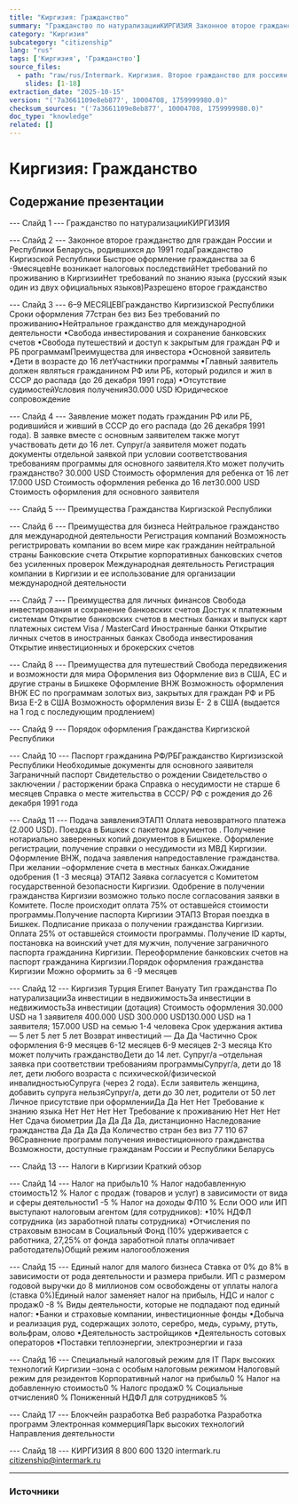 ```yaml
---
title: "Киргизия: Гражданство"
summary: "Гражданство по натурализацииКИРГИЗИЯ Законное второе гражданство для граждан России и Республики Беларусь, родившихся до 1991 годаГражданство"
category: "Киргизия"
subcategory: "citizenship"
lang: "rus"
tags: ['Киргизия', 'Гражданство']
source_files:
  - path: "raw/rus/Intermark. Киргизия. Второе гражданство для россиян RUS.pdf"
    slides: [1-18]
extraction_date: "2025-10-15"
version: "('7a3661109e8eb877', 10004708, 1759999980.0)"
checksum_sources: "('7a3661109e8eb877', 10004708, 1759999980.0)"
doc_type: "knowledge"
related: []
---
```


# Киргизия: Гражданство

## Содержание презентации

--- Слайд 1 ---
Гражданство по натурализацииКИРГИЗИЯ

--- Слайд 2 ---
Законное второе гражданство для граждан России 
и Республики Беларусь, родившихся до 1991 годаГражданство 
Киргизской Республики
Быстрое оформление гражданства за 6 -9месяцевНе возникает налоговых последствийНет требований по проживанию в КиргизииНет требований по знанию языка (русский язык один из двух 
официальных языков)Разрешено второе гражданство

--- Слайд 3 ---
6–9 МЕСЯЦЕВГражданство 
Киргизизской Республики
Сроки оформления
77стран без виз
Без требований по проживанию•Нейтральное гражданство для международной 
деятельности
•Свобода инвестирования и сохранение банковских 
счетов
•Свобода путешествий и доступ к закрытым для граждан РФ и РБ программамПреимущества для инвестора
•Основной заявитель
•Дети в возрасте до 16 летУчастники программы
•Главный заявитель должен являться гражданином РФ 
или РБ, который родился и жил в СССР до распада (до 
26 декабря 1991 года)
•Отсутствие судимостейУсловия получения30.000 USD
Юридическое сопровождение

--- Слайд 4 ---
Заявление может подать гражданин РФ или РБ, родившийся  и 
живший в СССР до его распада (до 26 декабря 1991 года).
В заявке вместе с основным заявителем также могут участвовать 
дети до 16 лет.
Супруг/а заявителя может подать документы отдельной заявкой 
при условии соответствования требованиям программы для основного заявителя.Кто может получить 
гражданство?
30.000 USD
Стоимость оформления для ребенка от 16 лет
17.000  USD
Стоимость оформления ребенка до 16 лет30.000 USD
Стоимость оформления для основного заявителя

--- Слайд 5 ---
Преимущества
Гражданства Киргизской Республики

--- Слайд 6 ---
Преимущества 
для бизнеса
Нейтральное гражданство для международной 
деятельности
Регистрация компаний
Возможность регистрировать компании во всем мире 
как гражданин нейтральной страны
Банковские счета
Открытие корпоративных банковских счетов без усиленных проверок
Международная деятельность
Регистрация компании в Киргизии и ее использование для организации международной деятельности

--- Слайд 7 ---
Преимущества 
для личных финансов
Свобода инвестирования и сохранение 
банковских счетов
Достук к платежным системам
Открытие банковских счетов в местных банках 
и выпуск карт платежных систем Visa / MasterCard
Иностранные банки
Открытие личных счетов
в иностранных банках
Свобода инвестирования
Открытие инвестиционных и брокерских счетов

--- Слайд 8 ---
Преимущества 
для путешествий
Свобода передвижения и возможности для 
мира
Оформления виз
Оформление виз в США, ЕС и другие страны 
в Бишкеке
Оформление ВНЖ
Возможность оформления ВНЖ ЕС по программам 
золотых виз, закрытых для граждан РФ и РБ
Виза E-2 в США
Возможность оформления визы Е- 2 в США 
(выдается на 1 год с последующим продлением)

--- Слайд 9 ---
Порядок оформления
Гражданства Киргизской Республики

--- Слайд 10 ---
Паспорт гражданина РФ/РБГражданство 
Киргизизской Республики
Необходимые документы для основного заявителя
Заграничный паспорт
Свидетельство о рождении
Свидетельство о заключении / расторжении брака
Справка о несудимости не старше 6 месяцев
Справка о месте жительства в СССР/ РФ с рождения 
до 26 декабря 1991 года

--- Слайд 11 ---
Подача заявленияЭТАП1
Оплата невозвратного платежа 
(2.000 USD).
Поездка в Бишкек с пакетом документов . Получение нотариально 
заверенных копий документов в Бишкеке. Оформление регистрации, получение справки о несудимости из МВД Киргизии.
Оформление ВНЖ, подача заявления 
напредоставление гражданства. При 
желании –оформление счета в 
местных банках.Ожидание одобрения (1 -3 месяца)
ЭТАП2
Заявка согласуется с Комитетом государственной безопасности Киргизии. Одобрение в получении гражданства Киргизии возможно только после согласования заявки в Комитете.
После происходит оплата 75% от 
оставшейся стоимости программы.Получение паспорта Киргизии
ЭТАП3
Вторая поездка в Бишкек. Подписание приказа о получении гражданства Киргизии. 
Оплата 25% от оставшейся стоимости 
программы.
Получение ID карты, постановка на 
воинский учет для мужчин, получение заграничного паспорта гражданина Киргизии. Переоформление банковских счетов на паспорт гражданина Киргизии.Порядок оформления гражданства Киргизии
Можно оформить за 6 -9 месяцев

--- Слайд 12 ---
Киргизия Турция Египет Вануату
Тип гражданства По натурализацииЗа инвестиции
в недвижимостьЗа инвестиции
в недвижимостьЗа инвестиции (дотация)
Стоимость оформления 30.000 USD на 1 заявителя 400.000 USD 300.000 USD130.000 USD на 1 заявителя;
157.000 USD на семью
1-4 человека
Срок удержания актива — 5 лет 5 лет 5 лет
Возврат инвестиций — Да Да Частично
Срок оформления 6-9 месяцев 6-12 месяцев 6-9 месяцев 2-3 месяца
Кто может получить 
гражданствоДети до 14 лет.
Супруг/а –отдельная заявка
при соответствии требованиям 
программыСупруг/а, дети до 18 лет,
дети любого возраста с 
психической/физической 
инвалидностьюСупруга (через 2 года).
Если заявитель женщина,
добавить супруга нельзяСупруг/а, дети до 30 лет,
родители от 50 лет
Личное присутствие при 
оформленииДа Да Нет Нет
Требование к знанию языка Нет Нет Нет Нет
Требование к проживанию Нет Нет Нет Нет
Сдача биометрии Да Да Да Да, дистанционно
Наследование гражданства Да Да Да Да
Количество стран без виз 77 110 67 96Сравнение программ получения инвестиционного гражданства
Возможности, доступные гражданам России и Республики Беларусь

--- Слайд 13 ---
Налоги в Киргизии
Краткий обзор

--- Слайд 14 ---
Налог 
на прибыль10 %
Налог надобавленную стоимость12 %
Налог с продаж (товаров и услуг) в зависимости от вида и сферы деятельности1 -5 %
Налог на доходы ФЛ10 %
Если ООО или ИП выступают налоговым агентом (для сотрудников):
•10% НДФЛ сотрудника (из заработной платы сотрудника)
•Отчисления по страховым взносам в Социальный Фонд (10% удерживается 
с работника, 27,25% от фонда заработной платы оплачивает работодатель)Общий режим
налогообложения

--- Слайд 15 ---
Единый налог
для малого бизнеса
Ставка от 0% до 8% в зависимости от рода деятельности 
и размера прибыли. ИП с размером годовой выручки до 8 миллионов сом освобождены от уплаты налога (ставка 0%)Единый налог заменяет налог на прибыль, 
НДС и налог с продаж0 -8 %
Виды деятельности, которые не подпадают под единый налог:
•Банки и страховые компании, инвестиционные фонды
•Добыча и реализация руд, содержащих золото, серебро, медь, 
сурьму, ртуть, вольфрам, олово
•Деятельность застройщиков
•Деятельность сотовых операторов
•Поставки теплоэнергии, электроэнергии и газа

--- Слайд 16 ---
Специальный 
налоговый режим для IT
Парк высоких технологий Киргизии –зона с особым 
налоговым режимом
Налоговый режим для резидентов
Корпоративный 
налог на прибыль0 %
Налог на добавленную стоимость0 %
Налогс продаж0 %
Социальные отчисления0 %
Пониженный НДФЛ для сотрудников5 %

--- Слайд 17 ---
Блокчейн 
разработка Веб разработка Разработка программ Электронная коммерцияПарк высоких технологий
Направления деятельности

--- Слайд 18 ---
КИРГИЗИЯ
8 800 600 1320 intermark.ru citizenship@intermark.ru


---

### Источники
[^src1]: raw/Intermark. Киргизия. Второе гражданство для россиян RUS.pdf → слайды 1–18
